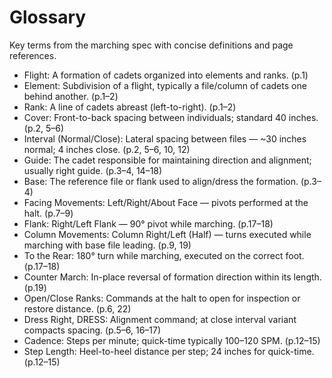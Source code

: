 # Glossary

Key terms from the marching spec with concise definitions and page references.

- Flight: A formation of cadets organized into elements and ranks. (p.1)
- Element: Subdivision of a flight, typically a file/column of cadets one behind another. (p.1–2)
- Rank: A line of cadets abreast (left-to-right). (p.1–2)
- Cover: Front-to-back spacing between individuals; standard 40 inches. (p.2, 5–6)
- Interval (Normal/Close): Lateral spacing between files — ~30 inches normal; 4 inches close. (p.2, 5–6, 10, 12)
- Guide: The cadet responsible for maintaining direction and alignment; usually right guide. (p.3–4, 14–18)
- Base: The reference file or flank used to align/dress the formation. (p.3–4)
- Facing Movements: Left/Right/About Face — pivots performed at the halt. (p.7–9)
- Flank: Right/Left Flank — 90° pivot while marching. (p.17–18)
- Column Movements: Column Right/Left (Half) — turns executed while marching with base file leading. (p.9, 19)
- To the Rear: 180° turn while marching, executed on the correct foot. (p.17–18)
- Counter March: In-place reversal of formation direction within its length. (p.19)
- Open/Close Ranks: Commands at the halt to open for inspection or restore distance. (p.6, 22)
- Dress Right, DRESS: Alignment command; at close interval variant compacts spacing. (p.5–6, 16–17)
- Cadence: Steps per minute; quick-time typically 100–120 SPM. (p.12–15)
- Step Length: Heel-to-heel distance per step; 24 inches for quick-time. (p.12–15)
